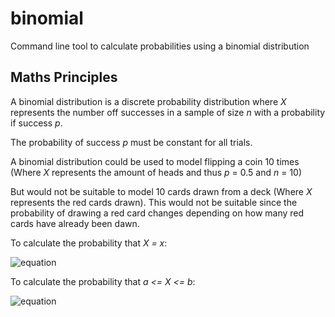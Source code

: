 binomial
========

Command line tool to calculate probabilities using a binomial distribution

## Maths Principles

A binomial distribution is a discrete probability distribution where
*X* represents the number off successes in a sample of size *n* with a
probability if success *p*.

The probability of success *p* must be constant for all trials.

A binomial distribution could be used to model flipping a coin 10 times (Where
*X* represents the amount of heads and thus *p* = 0.5 and *n* = 10)

But would not be suitable to model 10 cards drawn from a deck (Where *X*
represents the red cards drawn). This would not be suitable since the
probability of drawing a red card changes depending on how many red cards have
already been dawn.

To calculate the probability that *X = x*:

![equation](http%3A%2F%2Fwww.sciweavers.org%2Ftex2img.php%3Feq%3DP%2528X%253Dx%2529%2520%253D%2520%255Cbegin%257Bpmatrix%257Dn%255C%255Cx%255Cend%257Bpmatrix%257D%2520p%255Ex%2520%25281-p%2529%255Ex%26bc%3DWhite%26fc%3DBlack%26im%3Djpg%26fs%3D12%26ff%3Darev%26edit%3D0)

To calculate the probability that *a <= X <= b*:

![equation](http%3A%2F%2Fwww.sciweavers.org%2Ftex2img.php%3Feq%3DP%2528a%2520%255Cle%2520X%2520%255Cle%2520b%2529%2520%253D%2520P%2528X%253Da%2529%2520%252B%2520P%2528X%253Da%2520%252B%25201%2529%2520%252B%2520...%2520%252B%2520P%2528X%253Db%2529%26bc%3DWhite%26fc%3DBlack%26im%3Djpg%26fs%3D12%26ff%3Darev%26edit%3D0)
